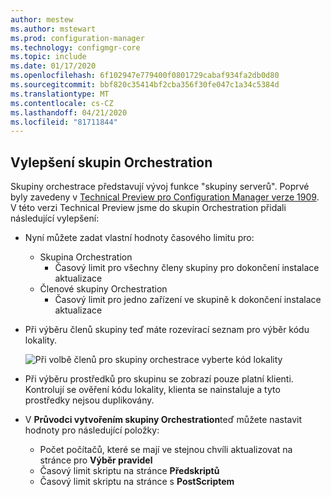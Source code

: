 ```yaml
---
author: mestew
ms.author: mstewart
ms.prod: configuration-manager
ms.technology: configmgr-core
ms.topic: include
ms.date: 01/17/2020
ms.openlocfilehash: 6f102947e779400f0801729cabaf934fa2db0d80
ms.sourcegitcommit: bbf820c35414bf2cba356f30fe047c1a34c5384d
ms.translationtype: MT
ms.contentlocale: cs-CZ
ms.lasthandoff: 04/21/2020
ms.locfileid: "81711844"
---
```

## <a name="improvements-to-orchestration-groups"></a><a name="bkmk_orch"></a>Vylepšení skupin Orchestration
<!--3098816-->

Skupiny orchestrace představují vývoj funkce "skupiny serverů". Poprvé byly zavedeny v [Technical Preview pro Configuration Manager verze 1909](../../../2019/technical-preview-1909.md). V této verzi Technical Preview jsme do skupin Orchestration přidali následující vylepšení:

- Nyní můžete zadat vlastní hodnoty časového limitu pro:
  - Skupina Orchestration
    - Časový limit pro všechny členy skupiny pro dokončení instalace aktualizace
   - Členové skupiny Orchestration
     - Časový limit pro jedno zařízení ve skupině k dokončení instalace aktualizace

- Při výběru členů skupiny teď máte rozevírací seznam pro výběr kódu lokality.

   ![Při volbě členů pro skupiny orchestrace vyberte kód lokality](../../media/3098816-orchestration-groups-site-code.png)

- Při výběru prostředků pro skupinu se zobrazí pouze platní klienti. Kontrolují se ověření kódu lokality, klienta se nainstaluje a tyto prostředky nejsou duplikovány.

- V **Průvodci vytvořením skupiny Orchestration**teď můžete nastavit hodnoty pro následující položky:
    - Počet počítačů, které se mají ve stejnou chvíli aktualizovat na stránce pro **Výběr pravidel**
    - Časový limit skriptu na stránce **Předskriptů**
    - Časový limit skriptu na stránce s **PostScriptem**




